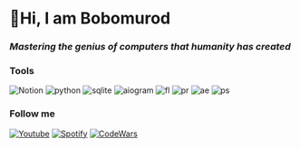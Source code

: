 # 👋Hi, I am Bobomurod
### *Mastering the genius of computers that humanity has created*


<!-- 
<img align="center" src="https://github-readme-stats.vercel.app/api?username=muminovbob&theme=dark" alt="muminovbob" width="500" />  -->

<!-- ### Trophies
<p align="center"><a href="https://github.com/muminovbob/github-profile-trophy" target="blank"><img src="https://github-profile-trophy.vercel.app/?username=muminovbob&theme=discord" alt="GitHub Trophies" /></a></p>
 -->

<!-- ------
<img align="center" src="https://github-readme-stats.vercel.app/api/top-langs?username=muminovbob&theme=dark&layout=compact" alt="muminovbob" width="400"/> -->

### Tools

![Notion](https://img.shields.io/badge/Notion-%23000000.svg?style=for-the-badge&logo=notion&logoColor=white)
![python](https://img.shields.io/badge/python-%23000000.svg?style=for-the-badge&logo=python&logoColor=white)
![sqlite](https://img.shields.io/badge/sqlite3-%23000000.svg?style=for-the-badge&logo=sqlite&logoColor=white)
![aiogram](https://img.shields.io/badge/aiogram-%23000000.svg?style=for-the-badge&logo=aiogram&logoColor=white)
![fl](https://img.shields.io/badge/fl_studio-%23000000.svg?style=for-the-badge&logo=flstudio20&logoColor=white)
![pr](https://img.shields.io/badge/Premiere-%23000000.svg?style=for-the-badge&logo=adobepremierepro&logoColor=white)
![ae](https://img.shields.io/badge/Effects-%23000000.svg?style=for-the-badge&logo=adobeaftereffects&logoColor=white)
![ps](https://img.shields.io/badge/Photoshop-%23000000.svg?style=for-the-badge&logo=adobephotoshop&logoColor=white)

### Follow me 
[![Youtube](https://img.shields.io/badge/Youtube-black?style=for-the-badge&logo=youtube&logoColor=red)](https://www.youtube.com/channel/UC5JBT-9HMcALnCFN-6syUgg)
[![Spotify](https://img.shields.io/badge/Spotify-black?style=for-the-badge&logo=spotify&logoColor=white)](https://open.spotify.com/artist/5qUg1ZjGg4sFi7oWebrjaf?si=OGtUYx2kRmG-AZF5QEVlaA)
[![CodeWars](https://img.shields.io/badge/CodeWars-black?style=for-the-badge&logo=codewars&logoColor=red)](https://www.codewars.com/users/muminovbob)

